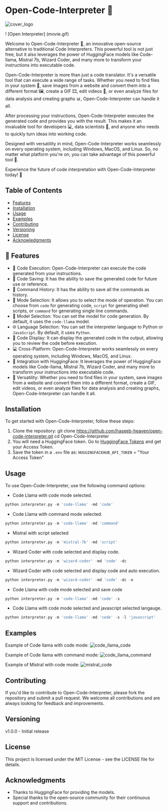 # Open-Code-Interpreter 🚀

![cover_logo](https://github.com/haseeb-heaven/open-code-interpreter/blob/main/resources/logo.png?raw=true "")</br>

! [Open Interpreter] (movie.gif)

Welcome to Open-Code-Interpreter 🎉, an innovative open-source alternative to traditional Code Interpreters. This powerful tool is not just free, but it also leverages the power of HuggingFace models like Code-llama, Mistral 7b, Wizard Coder, and many more to transform your instructions into executable code.

Open-Code-Interpreter is more than just a code translator. It's a versatile tool that can execute a wide range of tasks. Whether you need to find files in your system 📂, save images from a website and convert them into a different format 🖼️, create a GIF 🎞️, edit videos 🎥, or even analyze files for data analysis and creating graphs 📊, Open-Code-Interpreter can handle it all.

After processing your instructions, Open-Code-Interpreter executes the generated code and provides you with the result. This makes it an invaluable tool for developers 💻, data scientists 🧪, and anyone who needs to quickly turn ideas into working code.

Designed with versatility in mind, Open-Code-Interpreter works seamlessly on every operating system, including Windows, MacOS, and Linux. So, no matter what platform you're on, you can take advantage of this powerful tool 💪.

Experience the future of code interpretation with Open-Code-Interpreter today! 🚀

## Table of Contents
- [Features](#features)
- [Installation](#installation)
- [Usage](#usage)
- [Examples](#examples)
- [Contributing](#contributing)
- [Versioning](#versioning)
- [License](#license)
- [Acknowledgments](#acknowledgments)

## 🌟 Features

- 🚀 Code Execution: Open-Code-Interpreter can execute the code generated from your instructions.
- 💾 Code Saving: It has the ability to save the generated code for future use or reference.
- 📜 Command History: It has the ability to save all the commands as history.
- 🔄 Mode Selection: It allows you to select the mode of operation. You can choose from `code` for generating code, `script` for generating shell scripts, or `command` for generating single line commands.
- 🧠 Model Selection: You can set the model for code generation. By default, it uses the `code-llama` model.
- 🌐 Language Selection: You can set the interpreter language to Python or `JavaScript`. By default, it uses `Python`.
- 👀 Code Display: It can display the generated code in the output, allowing you to review the code before execution.
- 💻 Cross-Platform: Open-Code-Interpreter works seamlessly on every operating system, including Windows, MacOS, and Linux.
- 🤝 Integration with HuggingFace: It leverages the power of HuggingFace models like Code-llama, Mistral 7b, Wizard Coder, and many more to transform your instructions into executable code.
- 🎯 Versatility: Whether you need to find files in your system, save images from a website and convert them into a different format, create a GIF, edit videos, or even analyze files for data analysis and creating graphs, Open-Code-Interpreter can handle it all.

## Installation

To get started with Open-Code-Interpreter, follow these steps:

1. Clone the repository:
git clone https://github.com/haseeb-heaven/open-code-interpreter.git
cd Open-Code-Interpreter
2. You will need a HuggingFace token. Go to [HuggingFace Tokens](https://huggingface.co/settings/tokens) and get your Access Token.
3. Save the token in a `.env` file as:
`HUGGINGFACEHUB_API_TOKEN` = "Your Access Token"

## Usage

To use Open-Code-Interpreter, use the following command options:

- Code Llama with code mode selected.
```python
python interpreter.py -m 'code-llama' -md 'code'
```
- Code Llama with command mode selected.
```python
python interpreter.py -m 'code-llama' -md 'command'
```
- Mistral with script selected
```python
python interpreter.py -m 'mistral-7b' -md 'script'
```
- Wizard Coder with code selected and display code.
```python
python interpreter.py -m 'wizard-coder' -md 'code' -dc
```
- Wizard Coder with code selected and display code and auto execution.
```python
python interpreter.py -m 'wizard-coder' -md 'code' -dc -e
```
- Code Llama with code mode selected and save code
```python
python interpreter.py -m 'code-llama' -md 'code' -s
```
- Code Llama with code mode selected and javascript selected langauge.
```python
python interpreter.py -m 'code-llama' -md 'code' -s -l 'javascript'
```

## Examples

Example of Code llama with code mode:
![code_llama_code](https://github.com/haseeb-heaven/open-code-interpreter/blob/main/resources/code-llama-code.png?raw=true "")</br>

Example of Code llama with command mode:
![code_llama_command](https://github.com/haseeb-heaven/open-code-interpreter/blob/main/resources/code-llama-command.png?raw=true "")</br>

Example of Mistral with code mode:
![mistral_code](https://github.com/haseeb-heaven/open-code-interpreter/blob/main/resources/mistral-code.png?raw=true "")</br>

## Contributing

If you'd like to contribute to Open-Code-Interpreter, please fork the repository and submit a pull request. We welcome all contributions and are always looking for feedback and improvements.

## Versioning

v1.0.0 - Initial release

## License

This project is licensed under the MIT License - see the LICENSE file for details.

## Acknowledgments

- Thanks to HuggingFace for providing the models.
- Special thanks to the open-source community for their continuous support and contributions.